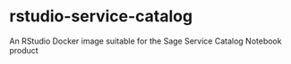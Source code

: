 # rstudio-service-catalog
An RStudio Docker image suitable for the Sage Service Catalog Notebook product

